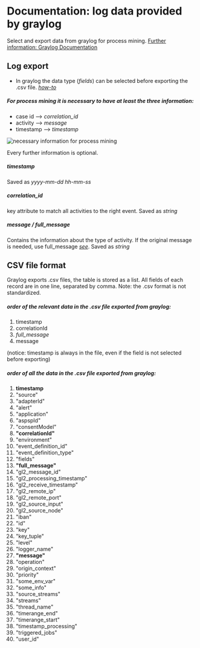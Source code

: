 # Documentation: log data provided by graylog
Select and export data from graylog for process mining. [Further information: Graylog Documentation](https://mydocs-edmundoa.readthedocs.io/en/docs/index.html)

## Log export
* In graylog the data type (_fields_) can be selected before exporting the .csv file. [_how-to_](https://mydocs-edmundoa.readthedocs.io/en/docs/pages/queries.html#export-results-as-csv)

##### For process mining it is necessary to have at least the three information:
* case id --> _correlation_id_
* activity --> _message_
* timestamp --> _timestamp_

![necessary information for process mining](/Users/larslempenauer/Amos/ProcessMining/process-miner/backend/graylog/graylogDataStructure.png)

Every further information is optional.

##### timestamp
Saved as _yyyy-mm-dd hh-mm-ss_

##### correlation_id
key attribute to match all activities to the right event. Saved as _string_

##### message / full_message
Contains the information about the type of activity. If the original message is needed, use full_message [_see_](https://mydocs-edmundoa.readthedocs.io/en/docs/pages/queries.html#export-results-as-csv). Saved as _string_


## CSV file format
Graylog exports .csv files, the table is stored as a list. All fields of each record are in one line, separated by comma. Note: the .csv format is not standardized. 

##### order of the *relevant* data in the .csv file exported from graylog:
1. timestamp
2. correlationId
3. _full_message_
4. message

(notice: timestamp is always in the file, even if the field is not selected before exporting)

##### order of *all* the data in the .csv file exported from graylog:

1. **timestamp**
2. "source"
3. "adapterId"
4. "alert"
5. "application"
6. "aspspId"
7. "consentModel"
8. **"correlationId"**
9. "environment"
10. "event_definition_id"
11. "event_definition_type"
12. "fields"
13. **"full_message"**
14. "gl2_message_id"
15. "gl2_processing_timestamp"
16. "gl2_receive_timestamp"
17. "gl2_remote_ip"
18. "gl2_remote_port"
19. "gl2_source_input"
20. "gl2_source_node"
21. "iban"
22. "id"
23. "key"
24. "key_tuple"
25. "level"
26. "logger_name"
27. **"message"**
28. "operation"
29. "origin_context"
30. "priority"
31. "some_env_var"
32. "some_info"
33. "source_streams"
34. "streams"
35. "thread_name"
36. "timerange_end"
37. "timerange_start"
38. "timestamp_processing"
39. "triggered_jobs"
40. "user_id"
